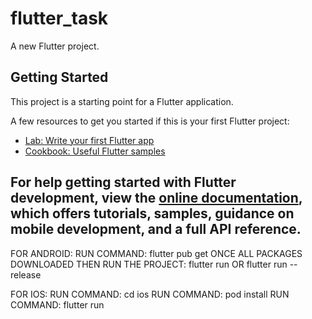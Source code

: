 # flutter_task

A new Flutter project.

## Getting Started

This project is a starting point for a Flutter application.

A few resources to get you started if this is your first Flutter project:

- [Lab: Write your first Flutter app](https://docs.flutter.dev/get-started/codelab)
- [Cookbook: Useful Flutter samples](https://docs.flutter.dev/cookbook)

For help getting started with Flutter development, view the
[online documentation](https://docs.flutter.dev/), which offers tutorials,
samples, guidance on mobile development, and a full API reference.
--------------------------------------------------------------------
FOR ANDROID:
 RUN COMMAND: flutter pub get
 ONCE ALL PACKAGES DOWNLOADED THEN RUN THE PROJECT: flutter run OR flutter run --release

FOR IOS:
 RUN COMMAND: cd ios
 RUN COMMAND: pod install
 RUN COMMAND: flutter run
